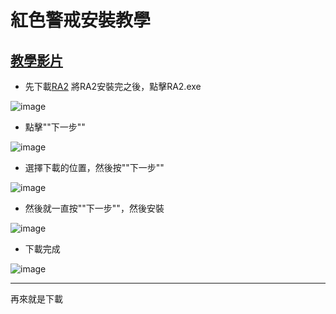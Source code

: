 # 紅色警戒安裝教學

[教學影片](https://www.youtube.com/watch?v=Dlp45KE5e60)
---
- 先下載[RA2](https://drive.google.com/file/d/1Q3WrAYVYpGm-gBYowkNs9xRAJUi0uJH-/view?usp=sharing)
將RA2安裝完之後，點擊RA2.exe

![image](https://user-images.githubusercontent.com/69574970/170441451-cacc5096-10f0-4e71-9375-5cbc06fbc2f3.png)

- 點擊""下一步""

![image](https://user-images.githubusercontent.com/69574970/170441072-27062aed-3173-4cfd-ad58-440e9ce93335.png)

- 選擇下載的位置，然後按""下一步""

![image](https://user-images.githubusercontent.com/69574970/170445070-a1039965-88e2-4abf-9811-bd6f9a96feb5.png)

- 然後就一直按""下一步""，然後安裝

![image](https://user-images.githubusercontent.com/69574970/170445343-5bf7ee1b-c18c-49f1-b4de-117c9eec0cff.png)

- 下載完成

![image](https://user-images.githubusercontent.com/69574970/170445600-e7de4795-4497-49b2-bf7f-7f10b600c234.png)

---

再來就是下載
